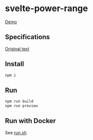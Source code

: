 # svelte-power-range

[Demo]()

## Specifications
[Original text](specifications.pdf)

## Install
```sh
npm i
```

## Run
```sh
npm run build
npm run preview
```

## Run with Docker
See [run.sh](run.sh)